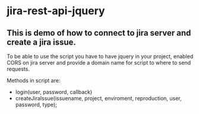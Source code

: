 # jira-rest-api-jquery

## This is demo of how to connect to jira server and create a jira issue. 

To be able to use the script you have to have jquery in your project, enabled CORS on jira server and provide a domain name for script to where to send requests.

Methods in script are: 
- login(user, password, callback)
- createJiraIssue(issuename, project, enviroment, reproduction, user, password, type);
